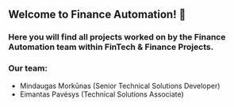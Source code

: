 ## Welcome to Finance Automation! 👋



### Here you will find all projects worked on by the Finance Automation team within FinTech & Finance Projects.

### Our team:

* Mindaugas Morkūnas (Senior Technical Solutions Developer)
* Eimantas Pavėsys (Technical Solutions Associate)
